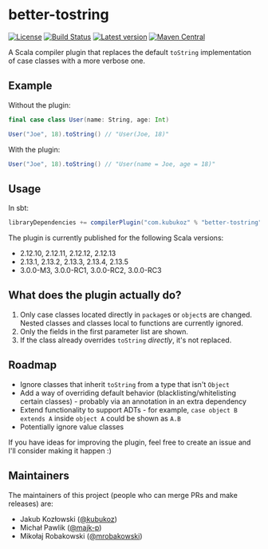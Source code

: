 # better-tostring

[![License](http://img.shields.io/:license-Apache%202-green.svg)](http://www.apache.org/licenses/LICENSE-2.0.txt)
[![Build Status](https://travis-ci.com/kubukoz/better-tostring.svg?branch=master)](https://travis-ci.com/kubukoz/better-tostring)
[![Latest version](https://index.scala-lang.org/kubukoz/better-tostring/better-tostring/latest.svg)](https://index.scala-lang.org/kubukoz/better-tostring/better-tostring)
[![Maven Central](https://img.shields.io/maven-central/v/com.kubukoz/better-tostring_2.13.5.svg)](http://search.maven.org/#search%7Cga%7C1%7Cbetter-tostring)

A Scala compiler plugin that replaces the default `toString` implementation of case classes with a more verbose one.

## Example

Without the plugin:

```scala
final case class User(name: String, age: Int)

User("Joe", 18).toString() // "User(Joe, 18)"
```

With the plugin:

```scala
User("Joe", 18).toString() // "User(name = Joe, age = 18)"
```

## Usage

In sbt:

```scala
libraryDependencies += compilerPlugin("com.kubukoz" % "better-tostring" % version cross CrossVersion.full)
```

The plugin is currently published for the following Scala versions:

- 2.12.10, 2.12.11, 2.12.12, 2.12.13
- 2.13.1, 2.13.2, 2.13.3, 2.13.4, 2.13.5
- 3.0.0-M3, 3.0.0-RC1, 3.0.0-RC2, 3.0.0-RC3

## What does the plugin actually do?

1. Only case classes located directly in `package`s or `object`s are changed. Nested classes and classes local to functions are currently ignored.
2. Only the fields in the first parameter list are shown.
3. If the class already overrides `toString` *directly*, it's not replaced.

## Roadmap

- Ignore classes that inherit `toString` from a type that isn't `Object`
- Add a way of overriding default behavior (blacklisting/whitelisting certain classes) - probably via an annotation in an extra dependency
- Extend functionality to support ADTs - for example, `case object B extends A` inside `object A` could be shown as `A.B`
- Potentially ignore value classes

If you have ideas for improving the plugin, feel free to create an issue and I'll consider making it happen :)

## Maintainers

The maintainers of this project (people who can merge PRs and make releases) are:

- Jakub Kozłowski ([@kubukoz](https://github.com/kubukoz))
- Michał Pawlik ([@majk-p](https://github.com/majk-p))
- Mikołaj Robakowski ([@mrobakowski](https://github.com/mrobakowski))
